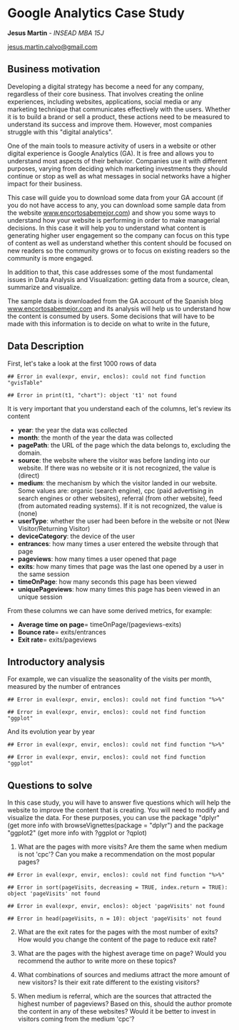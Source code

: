 
 Google Analytics Case Study
==========================================

**Jesus Martin** - *INSEAD MBA 15J*

jesus.martin.calvo@gmail.com
 
## Business motivation
 
 Developing a digital strategy has become a need for any company, regardless of their core business. That involves creating the online experiences, including websites, applications, social media or any marketing technique that communicates effectively with the users. Whether it is to build a brand or sell a product, these actions need to be measured to understand its success and improve them. However, most companies struggle with this "digital analytics". 
 
 One of the main tools to measure activity of users in a website or other digital experience is Google Analytics (GA). It is free and allows you to understand most aspects of their behavior. Companies use it with different purposes, varying from deciding which marketing investments they should continue or stop as well as what messages in social networks have a higher impact for their business. 
 
 This case will guide you to download some data from your GA account (if you do not have access to any, you can download some sample data from the website www.encortosabemejor.com) and show you some ways to understand how your website is performing in order to make managerial decisions. In this case it will help you to understand what content is generating higher user engagement so the company can focus on this type of content as well as understand whether this content should be focused on new readers so the community grows or to focus on existing readers so the community is more engaged. 
 
 In addition to that, this case addresses some of the most fundamental issues in Data Analysis and Visualization: getting data from a source, clean, summarize and visualize. 
 
 The sample data is downloaded from the GA account of the Spanish blog www.encortosabemejor.com and its analysis will help us to understand how the content is consumed by users. Some decisions that will have to be made with this information is to decide on what to write in the future, 
 
## Data Description
 
First, let's take a look at the first 1000 rows of data


```
## Error in eval(expr, envir, enclos): could not find function "gvisTable"
```

```
## Error in print(t1, "chart"): object 't1' not found
```

It is very important that you understand each of the columns, let's review its content 

* **year**: the year the data was collected
* **month**: the month of the year the data was collected
* **pagePath**: the URL of the page which the data belongs to, excluding the domain. 
* **source**: the website where the visitor was before landing into our website. If there was no website or it is not recognized, the value is (direct)
* **medium**: the mechanism by which the visitor landed in our website. Some values are: organic (search engine), cpc (paid advertising in search engines or other websites), referral (from other website), feed (from automated reading systems). If it is not recognized, the value is (none)
* **userType**: whether the user had been before in the website or not (New Visitor/Returning Visitor)
* **deviceCategory**: the device of the user
* **entrances**: how many times a user entered the website through that page
* **pageviews**: how many times a user opened that page
* **exits**: how many times that page was the last one opened by a user in the same session
* **timeOnPage**: how many seconds this page has been viewed
* **uniquePageviews**: how many times this page has been viewed in an unique session

From these columns we can have some derived metrics, for example:

* **Average time on page**= timeOnPage/(pageviews-exits)
* **Bounce rate**= exits/entrances
* **Exit rate**= exits/pageviews

## Introductory analysis

For example, we can visualize the seasonality of the visits per month, measured by the number of entrances


```
## Error in eval(expr, envir, enclos): could not find function "%>%"
```

```
## Error in eval(expr, envir, enclos): could not find function "ggplot"
```


And its evolution year by year


```
## Error in eval(expr, envir, enclos): could not find function "%>%"
```

```
## Error in eval(expr, envir, enclos): could not find function "ggplot"
```

## Questions to solve

In this case study, you will have to answer five questions which will help the website to improve the content that is creating. You will need to modify and visualize the data. For these purposes, you can use the package "dplyr" (get more info with browseVignettes(package = "dplyr") and the package "ggplot2" (get more info with ?ggplot or ?qplot)

1. What are the pages with more visits? Are them the same when medium is not 'cpc'? Can you make a recommendation on the most popular pages?


```
## Error in eval(expr, envir, enclos): could not find function "%>%"
```

```
## Error in sort(pageVisits, decreasing = TRUE, index.return = TRUE): object 'pageVisits' not found
```

```
## Error in eval(expr, envir, enclos): object 'pageVisits' not found
```

```
## Error in head(pageVisits, n = 10): object 'pageVisits' not found
```

2. What are the exit rates for the pages with the most number of exits? How would you change the content of the page to reduce exit rate? 

3. What are the pages with the highest average time on page? Would you recommend the author to write more on these topics?

3. What combinations of sources and mediums attract the more amount of new visitors? Is their exit rate different to the existing visitors?

4. When medium is referral, which are the sources that attracted the highest number of pageviews? Based on this, should the author promote the content in any of these websites? Would it be better to invest in visitors coming from the medium 'cpc'?
